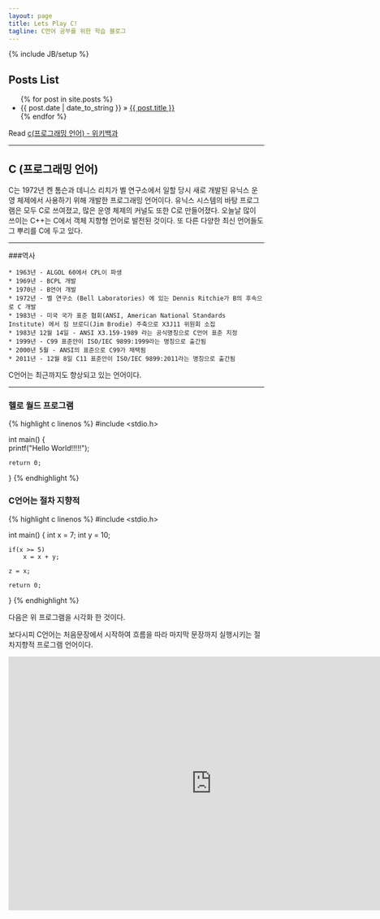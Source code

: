 ```yaml
---
layout: page
title: Lets Play C!
tagline: C언어 공부를 위한 학습 블로그
---
```

{% include JB/setup %}
## Posts List

<ul class="posts">
  {% for post in site.posts %}
    <li><span>{{ post.date | date_to_string }}</span> &raquo; <a href="{{ BASE_PATH }}{{ post.url }}">{{ post.title }}</a></li>
  {% endfor %}
</ul>

Read [c(프로그래밍 언어) - 위키백과](https://ko.wikipedia.org/wiki/C_%28%ED%94%84%EB%A1%9C%EA%B7%B8%EB%9E%98%EB%B0%8D_%EC%96%B8%EC%96%B4%29)

---

## C (프로그래밍 언어)

C는 1972년 켄 톰슨과 데니스 리치가 벨 연구소에서 일할 당시 새로 개발된 유닉스 운영 체제에서 사용하기 위해 개발한 프로그래밍 언어이다. 유닉스 시스템의 바탕 프로그램은 모두 C로 쓰여졌고, 많은 운영 체제의 커널도 또한 C로 만들어졌다. 오늘날 많이 쓰이는 C++는 C에서 객체 지향형 언어로 발전된 것이다. 또 다른 다양한 최신 언어들도 그 뿌리를 C에 두고 있다.

---

###역사
    
    * 1963년 - ALGOL 60에서 CPL이 파생
    * 1969년 - BCPL 개발
    * 1970년 - B언어 개발
    * 1972년 - 벨 연구소 (Bell Laboratories) 에 있는 Dennis Ritchie가 B의 후속으로 C 개발
    * 1983년 - 미국 국가 표준 협회(ANSI, American National Standards Institute) 에서 짐 브로디(Jim Brodie) 주축으로 X3J11 위원회 소집
    * 1983년 12월 14일 - ANSI X3.159-1989 라는 공식명칭으로 C언어 표준 지정
    * 1999년 - C99 표준안이 ISO/IEC 9899:1999라는 명칭으로 출간됨
    * 2000년 5월 - ANSI의 표준으로 C99가 채택됨
    * 2011년 - 12월 8일 C11 표준안이 ISO/IEC 9899:2011라는 명칭으로 출간됨
    


C언어는 최근까지도 향상되고 있는 언어이다.

---

### 헬로 월드 프로그램

{% highlight c linenos %}
#include <stdio.h>

int main() {	
	printf("Hello World!!!!!");

	return 0;
}
{% endhighlight %}

### C언어는 절차 지향적

{% highlight c linenos %}
#include <stdio.h>

int main() {
	int x = 7;
	int y = 10;
    
	if(x >= 5)
		x = x + y;
        
	z = x;
   
	return 0;
}
{% endhighlight %}

다음은 위 프로그램을 시각화 한 것이다.

보다시피 C언어는 처음문장에서 시작하여 흐름을 따라 마지막 문장까지 실행시키는 절차지향적 프로그램 언어이다.

<iframe width="800" height="500" frameborder="0" src="http://pythontutor.com/iframe-embed.html#code=x+%3D+7%0Ay+%3D+10%0A%09%0Aif+x+%3E%3D+5%3A%0A++++x+%3D+x+%2B+y%0A%09++++%0Az+%3D+x&origin=opt-frontend.js&cumulative=false&heapPrimitives=false&drawParentPointers=false&textReferences=false&showOnlyOutputs=false&py=3&rawInputLstJSON=%5B%5D&curInstr=0&codeDivWidth=350&codeDivHeight=400"> </iframe>
